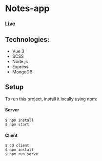 # Notes-app

### [Live](https://notes-app-k7v6.onrender.com/)

## Technologies:

-   Vue 3
-   SCSS
-   Node.js
-   Express
-   MongoDB

## Setup

To run this project, install it locally using npm:

#### Server

```
$ npm install
$ npm start

```

#### Client

```
$ cd client
$ npm install
$ npm run serve

```
